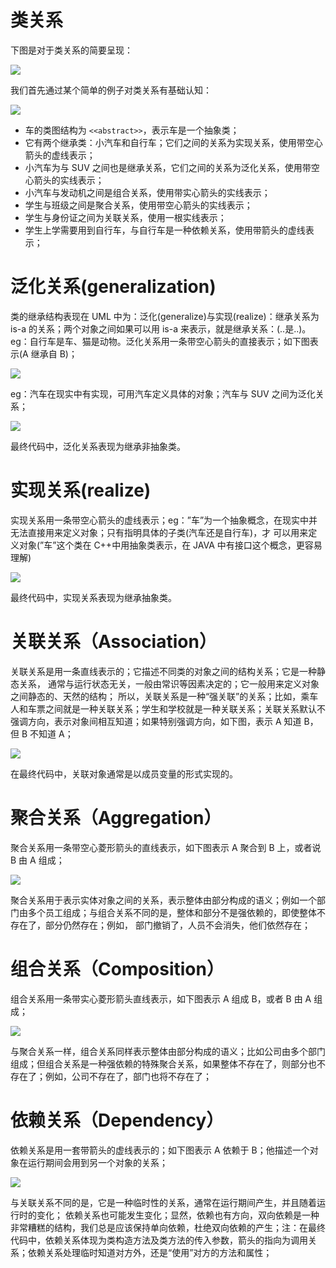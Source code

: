 # 类关系

下图是对于类关系的简要呈现：

![](https://i.postimg.cc/QxNfdHRJ/image.png)

我们首先通过某个简单的例子对类关系有基础认知：

![](http://design-patterns.readthedocs.org/zh_CN/latest/_images/uml_class_struct.jpg)

- 车的类图结构为 `<<abstract>>`，表示车是一个抽象类；
- 它有两个继承类：小汽车和自行车；它们之间的关系为实现关系，使用带空心箭头的虚线表示；
- 小汽车为与 SUV 之间也是继承关系，它们之间的关系为泛化关系，使用带空心箭头的实线表示；
- 小汽车与发动机之间是组合关系，使用带实心箭头的实线表示；
- 学生与班级之间是聚合关系，使用带空心箭头的实线表示；
- 学生与身份证之间为关联关系，使用一根实线表示；
- 学生上学需要用到自行车，与自行车是一种依赖关系，使用带箭头的虚线表示；

# 泛化关系(generalization)

类的继承结构表现在 UML 中为：泛化(generalize)与实现(realize)：继承关系为 is-a 的关系；两个对象之间如果可以用 is-a 来表示，就是继承关系：(..是..)。eg：自行车是车、猫是动物。泛化关系用一条带空心箭头的直接表示；如下图表示(A 继承自 B)；

![](http://design-patterns.readthedocs.org/zh_CN/latest/_images/uml_generalization.jpg)

eg：汽车在现实中有实现，可用汽车定义具体的对象；汽车与 SUV 之间为泛化关系；

![](http://design-patterns.readthedocs.org/zh_CN/latest/_images/uml_generalize.jpg)

最终代码中，泛化关系表现为继承非抽象类。

# 实现关系(realize)

实现关系用一条带空心箭头的虚线表示；eg：”车”为一个抽象概念，在现实中并无法直接用来定义对象；只有指明具体的子类(汽车还是自行车)，才 可以用来定义对象(”车”这个类在 C++中用抽象类表示，在 JAVA 中有接口这个概念，更容易理解)

![](http://design-patterns.readthedocs.org/zh_CN/latest/_images/uml_realize.jpg)

最终代码中，实现关系表现为继承抽象类。

# 关联关系（Association）

关联关系是用一条直线表示的；它描述不同类的对象之间的结构关系；它是一种静态关系， 通常与运行状态无关，一般由常识等因素决定的；它一般用来定义对象之间静态的、天然的结构； 所以，关联关系是一种“强关联”的关系；比如，乘车人和车票之间就是一种关联关系；学生和学校就是一种关联关系；关联关系默认不强调方向，表示对象间相互知道；如果特别强调方向，如下图，表示 A 知道 B，但 B 不知道 A；

![](http://design-patterns.readthedocs.org/zh_CN/latest/_images/uml_association.jpg)

在最终代码中，关联对象通常是以成员变量的形式实现的。

# 聚合关系（Aggregation）

聚合关系用一条带空心菱形箭头的直线表示，如下图表示 A 聚合到 B 上，或者说 B 由 A 组成；

![](http://design-patterns.readthedocs.org/zh_CN/latest/_images/uml_aggregation.jpg)

聚合关系用于表示实体对象之间的关系，表示整体由部分构成的语义；例如一个部门由多个员工组成；与组合关系不同的是，整体和部分不是强依赖的，即使整体不存在了，部分仍然存在；例如， 部门撤销了，人员不会消失，他们依然存在；

# 组合关系（Composition）

组合关系用一条带实心菱形箭头直线表示，如下图表示 A 组成 B，或者 B 由 A 组成；

![](http://design-patterns.readthedocs.org/zh_CN/latest/_images/uml_composition.jpg)

与聚合关系一样，组合关系同样表示整体由部分构成的语义；比如公司由多个部门组成；但组合关系是一种强依赖的特殊聚合关系，如果整体不存在了，则部分也不存在了；例如，公司不存在了，部门也将不存在了；

# 依赖关系（Dependency）

依赖关系是用一套带箭头的虚线表示的；如下图表示 A 依赖于 B；他描述一个对象在运行期间会用到另一个对象的关系；

![](http://design-patterns.readthedocs.org/zh_CN/latest/_images/uml_dependency.jpg)

与关联关系不同的是，它是一种临时性的关系，通常在运行期间产生，并且随着运行时的变化； 依赖关系也可能发生变化；显然，依赖也有方向，双向依赖是一种非常糟糕的结构，我们总是应该保持单向依赖，杜绝双向依赖的产生；注：在最终代码中，依赖关系体现为类构造方法及类方法的传入参数，箭头的指向为调用关系；依赖关系处理临时知道对方外，还是“使用”对方的方法和属性；
